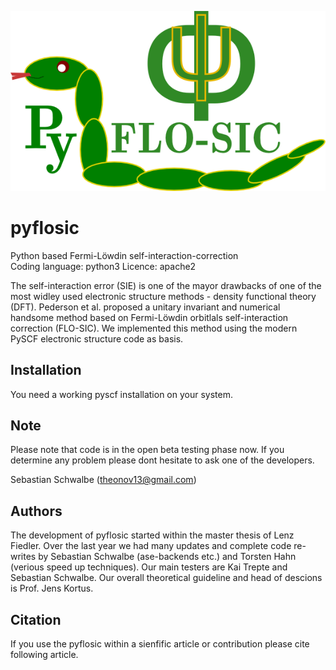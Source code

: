 ![GitHub Logo](/images/pyflosic_logo.png)


# pyflosic
Python based Fermi-Löwdin self-interaction-correction  
Coding language: python3 
Licence: apache2 

The self-interaction error (SIE) is one of the mayor drawbacks of one of the most widley used electronic structure methods - density functional theory (DFT). Pederson et al. proposed a unitary invariant and numerical handsome method based on Fermi-Löwdin orbitlals self-interaction correction (FLO-SIC). We implemented this method using the modern PySCF electronic structure code as basis.   

## Installation 
You need a working pyscf installation on your system. 

## Note 
Please note that code is in the open beta testing phase now. If you determine any problem please dont hesitate to ask one of the developers. 

Sebastian Schwalbe (theonov13@gmail.com) 

## Authors 
The development of pyflosic started within the master thesis of Lenz Fiedler. Over the last year we had many updates and complete code re-writes by Sebastian Schwalbe (ase-backends etc.) and Torsten Hahn (verious speed up techniques). Our main testers are Kai Trepte and Sebastian Schwalbe. Our overall theoretical guideline and head of descions is Prof. Jens Kortus. 

## Citation
If you use the pyflosic within a sienfific article or contribution please cite following article. 
